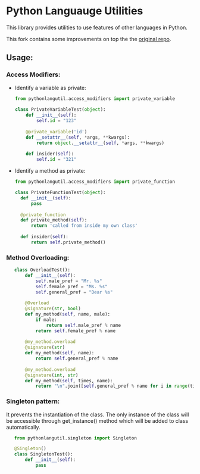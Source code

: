 # Python Languauge Utilities

This library provides utilities to use features of other languages in Python.

This fork contains some improvements on top the the [original repo](https://github.com/ehsan-keshavarzian/pythonlangutil).

## Usage:

### Access Modifiers:
- Identify a variable as private:
    ```python
    from pythonlangutil.access_modifiers import private_variable
        
    class PrivateVariableTest(object):
        def __init__(self):
            self.id = "123"
            
        @private_variable('id')
        def __setattr__(self, *args, **kwargs):
            return object.__setattr__(self, *args, **kwargs)
        
        def insider(self):
            self.id = "321"
    ```
- Identify a method as private:
    ```python
   from pythonlangutil.access_modifiers import private_function
    
   class PrivateFunctionTest(object):
      def __init__(self):
          pass
      
      @private_function
      def private_method(self):
          return 'called from inside my own class'
      
      def insider(self):
          return self.private_method()
    ```

### Method Overloading:   
```python
   class OverloadTest():
       def __init__(self):
           self.male_pref = "Mr. %s"
           self.female_pref = "Ms. %s"
           self.general_pref = "Dear %s"
       
       @Overload
       @signature(str, bool)
       def my_method(self, name, male):
           if male:
               return self.male_pref % name 
           return self.female_pref % name
   
       @my_method.overload
       @signature(str)
       def my_method(self, name):
           return self.general_pref % name
       
       @my_method.overload
       @signature(int, str)
       def my_method(self, times, name):
           return "\n".join([self.general_pref % name for i in range(times)])
```

### Singleton pattern:
It prevents the instantiation of the class. The only instance of the class will be accessible through get_instance() method which will be added to class automatically.
```python
   from pythonlangutil.singleton import Singleton

   @Singleton()
   class SingletonTest():
       def __init__(self):
           pass
```